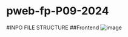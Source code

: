 # pweb-fp-P09-2024

#INPO FILE STRUCTURE
##Frontend
![image](https://github.com/user-attachments/assets/65df0712-d5ce-4908-9dd7-81e245f2c38e)
